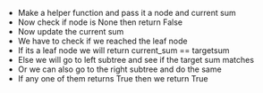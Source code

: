 - Make a helper function and pass it a node and current sum
- Now check if node is None then return False
- Now update the current sum
- We have to check if we reached the leaf node
- If its a leaf node we will return current_sum == targetsum
- Else we will go to left subtree and see if the target sum matches 
- Or we can also go to the right subtree and do the same 
- If any one of them returns True then we return True